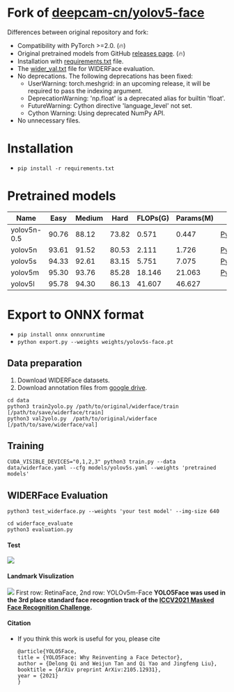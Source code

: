 # Fork of [deepcam-cn/yolov5-face](https://github.com/deepcam-cn/yolov5-face)

Differences between original repository and fork:

* Compatibility with PyTorch >=2.0. (🔥)
* Original pretrained models from GitHub [releases page](https://github.com/clibdev/yolov5-face/releases). (🔥)
* Installation with [requirements.txt](requirements.txt) file.
* The [wider_val.txt](data/widerface/val/wider_val.txt) file for WIDERFace evaluation. 
* No deprecations. The following deprecations has been fixed:
  * UserWarning: torch.meshgrid: in an upcoming release, it will be required to pass the indexing argument.
  * DeprecationWarning: 'np.float' is a deprecated alias for builtin 'float'.
  * FutureWarning: Cython directive 'language_level' not set.
  * Cython Warning: Using deprecated NumPy API.
* No unnecessary files.

# Installation

* `pip install -r requirements.txt`

# Pretrained models

| Name        | Easy  | Medium | Hard  | FLOPs(G) | Params(M) | Link                                                                                       |
|-------------|-------|--------|-------|----------|-----------|--------------------------------------------------------------------------------------------|
| yolov5n-0.5 | 90.76 | 88.12  | 73.82 | 0.571    | 0.447     | [PyTorch](https://github.com/clibdev/yolov5-face/releases/latest/download/yolov5n-0.5.pt)  |
| yolov5n     | 93.61 | 91.52  | 80.53 | 2.111    | 1.726     | [PyTorch](https://github.com/clibdev/yolov5-face/releases/latest/download/yolov5n-face.pt) |
| yolov5s     | 94.33 | 92.61  | 83.15 | 5.751    | 7.075     | [PyTorch](https://github.com/clibdev/yolov5-face/releases/latest/download/yolov5s-face.pt) |
| yolov5m     | 95.30 | 93.76  | 85.28 | 18.146   | 21.063    | [PyTorch](https://github.com/clibdev/yolov5-face/releases/latest/download/yolov5m-face.pt) |
| yolov5l     | 95.78 | 94.30  | 86.13 | 41.607   | 46.627    |                                                                                            |

# Export to ONNX format

* `pip install onnx onnxruntime`
* `python export.py --weights weights/yolov5s-face.pt`

## Data preparation

1. Download WIDERFace datasets.
2. Download annotation files from [google drive](https://drive.google.com/file/d/1tU_IjyOwGQfGNUvZGwWWM4SwxKp2PUQ8/view?usp=sharing).

```shell
cd data
python3 train2yolo.py /path/to/original/widerface/train [/path/to/save/widerface/train]
python3 val2yolo.py  /path/to/original/widerface [/path/to/save/widerface/val]
```



## Training

```shell
CUDA_VISIBLE_DEVICES="0,1,2,3" python3 train.py --data data/widerface.yaml --cfg models/yolov5s.yaml --weights 'pretrained models'
```



## WIDERFace Evaluation

```shell
python3 test_widerface.py --weights 'your test model' --img-size 640

cd widerface_evaluate
python3 evaluation.py
```

#### Test

![](data/images/result.jpg)

#### Landmark Visulization 

![](data/images/landmark.png)
First row: RetinaFace, 2nd row: YOLOv5m-Face 
**YOLO5Face was used in the 3rd place standard face recogntion track of the [ICCV2021 Masked Face Recognition Challenge](https://www.face-benchmark.org/challenge.html).** 

#### Citation 
- If you think this work is useful for you, please cite 

      @article{YOLO5Face,
      title = {YOLO5Face: Why Reinventing a Face Detector},
      author = {Delong Qi and Weijun Tan and Qi Yao and Jingfeng Liu},
      booktitle = {ArXiv preprint ArXiv:2105.12931},
      year = {2021}
      }

